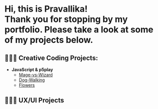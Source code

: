 <h1>Hi, this is Pravallika! <br/>Thank you for stopping by my portfolio. Please take a look at some of my projects below.
</h1>

<h2>👩🏻‍💻 Creative Coding Projects:</h2>

- <b>JavaScript & p5play</b> 
  - [Mage-vs-Wizard](https://github.com/Crescentdale/Mage-vs-Wizard)
  - [Dog-Walking](https://github.com/Crescentdale/Dog-Walking)
  - [Flowers](https://github.com/Crescentdale/Flowers)

<h2>👩🏻‍🎨 UX/UI Projects</h2>


